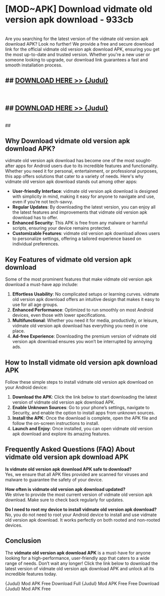 # [MOD~APK] Download vidmate old version apk download - 933cb <br>
<br>
Are you searching for the latest version of the vidmate old version apk download APK? Look no further! We provide a free and secure download link for the official vidmate old version apk download APK, ensuring you get the most up-to-date and trusted version. Whether you're a new user or someone looking to upgrade, our download link guarantees a fast and smooth installation process.


## ##  [DOWNLOAD HERE >> {Judul}](https://geoflix.me/watch.php?title=vidmate_old_version_apk_download&ref=git)
  <br>

##  ## [DOWNLOAD HERE >> {Judul}](https://geoflix.me/watch.php?title=vidmate_old_version_apk_download&ref=git)
  <br>
  ##



## Why Download vidmate old version apk download APK?

vidmate old version apk download has become one of the most sought-after apps for Android users due to its incredible features and functionality. Whether you need it for personal, entertainment, or professional purposes, this app offers solutions that cater to a variety of needs. Here's why vidmate old version apk download stands out among other apps:

- **User-friendly Interface**: vidmate old version apk download is designed with simplicity in mind, making it easy for anyone to navigate and use, even if you’re not tech-savvy.
- **Regular Updates**: By downloading the latest version, you can enjoy all the latest features and improvements that vidmate old version apk download has to offer.
- **Enhanced Security**: This APK is free from any malware or harmful scripts, ensuring your device remains protected.
- **Customizable Features**: vidmate old version apk download allows users to personalize settings, offering a tailored experience based on individual preferences.

## Key Features of vidmate old version apk download

Some of the most prominent features that make vidmate old version apk download a must-have app include:

1. **Effortless Usability**: No complicated setups or learning curves. vidmate old version apk download offers an intuitive design that makes it easy to use for all age groups.
2. **Enhanced Performance**: Optimized to run smoothly on most Android devices, even those with lower specifications.
3. **Multifunctional**: Whether you need it for media, productivity, or leisure, vidmate old version apk download has everything you need in one place.
4. **Ad-free Experience**: Downloading the premium version of vidmate old version apk download ensures you won’t be interrupted by annoying ads.

## How to Install vidmate old version apk download APK

Follow these simple steps to install vidmate old version apk download on your Android device:

1. **Download the APK**: Click the link below to start downloading the latest version of vidmate old version apk download APK.
2. **Enable Unknown Sources**: Go to your phone’s settings, navigate to Security, and enable the option to install apps from unknown sources.
3. **Install the APK**: Once the download is complete, open the APK file and follow the on-screen instructions to install.
4. **Launch and Enjoy**: Once installed, you can open vidmate old version apk download and explore its amazing features.

## Frequently Asked Questions (FAQ) About vidmate old version apk download APK

**Is vidmate old version apk download APK safe to download?**  
Yes, we ensure that all APK files provided are scanned for viruses and malware to guarantee the safety of your device.

**How often is vidmate old version apk download updated?**  
We strive to provide the most current version of vidmate old version apk download. Make sure to check back regularly for updates.

**Do I need to root my device to install vidmate old version apk download?**  
No, you do not need to root your Android device to install and use vidmate old version apk download. It works perfectly on both rooted and non-rooted devices.

## Conclusion

The **vidmate old version apk download APK** is a must-have for anyone looking for a high-performance, user-friendly app that caters to a wide range of needs. Don’t wait any longer! Click the link below to download the latest version of vidmate old version apk download APK and unlock all its incredible features today.

{Judul} Mod APK Free
Download Full {Judul} Mod APK Free
Free Download {Judul} Mod APK Free

